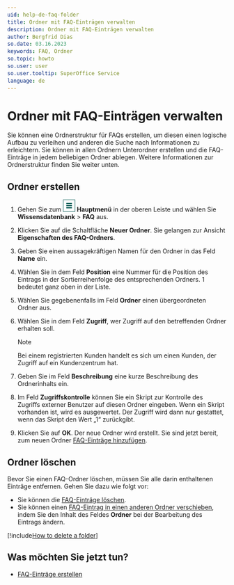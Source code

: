 ```yaml
---
uid: help-de-faq-folder
title: Ordner mit FAQ-Einträgen verwalten
description: Ordner mit FAQ-Einträgen verwalten
author: Bergfrid Dias
so.date: 03.16.2023
keywords: FAQ, Ordner
so.topic: howto
so.user: user
so.user.tooltip: SuperOffice Service
language: de
---
```


# Ordner mit FAQ-Einträgen verwalten

Sie können eine Ordnerstruktur für FAQs erstellen, um diesen einen logische Aufbau zu verleihen und anderen die Suche nach Informationen zu erleichtern. Sie können in allen Ordnern Unterordner erstellen und die FAQ-Einträge in jedem beliebigen Ordner ablegen. Weitere Informationen zur Ordnerstruktur finden Sie weiter unten.

## Ordner erstellen

1. Gehen Sie zum ![Symbol][img1] **Hauptmenü** in der oberen Leiste und wählen Sie **Wissensdatenbank** &gt; **FAQ** aus.

1. Klicken Sie auf die Schaltfläche **Neuer Ordner**. Sie gelangen zur Ansicht **Eigenschaften des FAQ-Ordners**.

1. Geben Sie einen aussagekräftigen Namen für den Ordner in das Feld **Name** ein.

1. Wählen Sie in dem Feld **Position** eine Nummer für die Position des Eintrags in der Sortierreihenfolge des entsprechenden Ordners. 1 bedeutet ganz oben in der Liste.

1. Wählen Sie gegebenenfalls im Feld **Ordner** einen übergeordneten Ordner aus.

1. Wählen Sie in dem Feld **Zugriff**, wer Zugriff auf den betreffenden Ordner erhalten soll.

    > [!NOTE]
    > Bei einem registrierten Kunden handelt es sich um einen Kunden, der Zugriff auf ein Kundenzentrum hat.

1. Geben Sie im Feld **Beschreibung** eine kurze Beschreibung des Ordnerinhalts ein.

1. Im Feld **Zugriffskontrolle** können Sie ein Skript zur Kontrolle des Zugriffs externer Benutzer auf diesen Ordner eingeben. Wenn ein Skript vorhanden ist, wird es ausgewertet. Der Zugriff wird dann nur gestattet, wenn das Skript den Wert „1“ zurückgibt.

1. Klicken Sie auf **OK**. Der neue Ordner wird erstellt. Sie sind jetzt bereit, zum neuen Ordner [FAQ-Einträge hinzufügen][3].

## Ordner löschen

Bevor Sie einen FAQ-Ordner löschen, müssen Sie alle darin enthaltenen Einträge entfernen. Gehen Sie dazu wie folgt vor:

* Sie können die [FAQ-Einträge löschen][1].
* Sie können einen [FAQ-Eintrag in einen anderen Ordner verschieben][2], indem Sie den Inhalt des Feldes **Ordner** bei der Bearbeitung des Eintrags ändern.

[!include[How to delete a folder](../../learn/includes/howto-delete-folder-kb.md)]

## Was möchten Sie jetzt tun?

* [FAQ-Einträge erstellen][3]

<!-- Referenced links -->
[1]: delete.md
[2]: edit.md
[3]: create.md

<!-- Referenced images -->
[img1]: ../../../media/icons/main-menu.png
